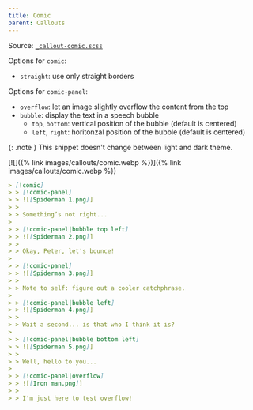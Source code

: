 ```yaml
---
title: Comic
parent: Callouts
---
```


Source: [`_callout-comic.scss`](https://github.com/ElsaTam/obsidian-fancy-a-story/blob/main/postcss/editor/callouts/_callout-comic.scss)

Options for `comic`:
- `straight`: use only straight borders

Options for `comic-panel`:
- `overflow`: let an image slightly overflow the content from the top
- `bubble`: display the text in a speech bubble
  - `top`, `bottom`: vertical position of the bubble (default is centered)
  - `left`, `right`: horitonzal position of the bubble (default is centered)

{: .note }
This snippet doesn't change between light and dark theme.

[![]({% link images/callouts/comic.webp %})]({% link images/callouts/comic.webp %})

```md
> [!comic]
> > [!comic-panel]
> > ![[Spiderman 1.png]]
> > 
> > Something’s not right...
> 
> > [!comic-panel|bubble top left]
> > ![[Spiderman 2.png]]
> > 
> > Okay, Peter, let's bounce!
> 
> > [!comic-panel]
> > ![[Spiderman 3.png]]
> > 
> > Note to self: figure out a cooler catchphrase.
> 
> > [!comic-panel|bubble left]
> > ![[Spiderman 4.png]]
> > 
> > Wait a second... is that who I think it is?
> 
> > [!comic-panel|bubble bottom left]
> > ![[Spiderman 5.png]]
> > 
> > Well, hello to you...
> 
> > [!comic-panel|overflow]
> > ![[Iron man.png]]
> > 
> > I'm just here to test overflow!
```